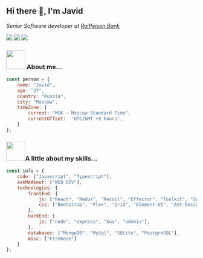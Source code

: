 ## Hi there 👋, I'm Javid

<p>

<em>Senior Software developer at <a href="https://www.raiffeisen.ru/">Raiffeisen Bank</a></em>
    
[<img src="https://img.shields.io/badge/linkedin-%230077B5.svg?&style=for-the-badge&logo=linkedin&logoColor=white" />](https://www.linkedin.com/in/javid-alimli/)
[<img src = "https://img.shields.io/badge/instagram-%23E4405F.svg?&style=for-the-badge&logo=instagram&logoColor=white">](https://www.instagram.com/_javedius/)
[<img src="https://img.shields.io/badge/facebook-%231877F2.svg?&style=for-the-badge&logo=facebook&logoColor=white" />](https://www.facebook.com/javedius/) 

</p>

### <img src="https://media.giphy.com/media/WUlplcMpOCEmTGBtBW/giphy.gif" width="50"> About me...  

```javascript
const person = {
    name: "Javid",
    age: "27",
    country: "Russia",
    city: "Moscow",
    timeZone: {
        current: "MSK — Moscow Standard Time",
        currentOffset:	"UTC/GMT +3 hours",
    }
};
```

### <img src="https://media.giphy.com/media/VgCDAzcKvsR6OM0uWg/giphy.gif" width="50">A little about my skills...  

```javascript
const info = {
    code: ["Javascript", "Typescript"],
    askMeAbout: ["WEB DEV"],
    technologies: {
        frontEnd: {
            js: ["React", "Redux", "Recoil", "Effector", "Toolkit", "SWR", "DevTools", "Webpack", "Vite", "TypeScript", "Project-Config"],
            css: ["Bootstrap", "Flex", "Grid", "Element-UI", "Ant-Design", "Styled-components", "SCSS"],
        },
        backEnd: {
            js: ["node", "express", "koa", "adonis"],
        },
        databases: ["MongoDB", "MySql", "SQLite", "PostgreSQL"],
        misc: ["Firebase"]
    }
};
```
